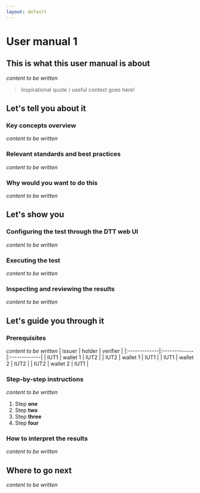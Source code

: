 ```yaml
---
layout: default
---
```

# User manual 1

## This is what this user manual is about
_content to be written_
> Inspirational quote / useful context goes here!

## Let's tell you about it
### Key concepts overview
_content to be written_
### Relevant standards and best practices
_content to be written_
### Why would you want to do this
_content to be written_

## Let's show you
### Configuring the test through the DTT web UI
_content to be written_
### Executing the test
_content to be written_
### Inspecting and reviewing the results
_content to be written_

## Let's guide you through it
### Prerequisites
_content to be written_
| issuer       | holder       | verifier     |
|:-------------|:-------------|:-------------|
| IUT1         | wallet 1     | IUT2         |
| IUT2         | wallet 1     | IUT1         |
| IUT1         | wallet 2     | IUT2         |
| IUT2         | wallet 2     | IUT1         |

### Step-by-step instructions
_content to be written_
1.  Step **one**
1.  Step **two**
1.  Step **three**
1.  Step **four**
   
### How to interpret the results
_content to be written_

## Where to go next
_content to be written_
